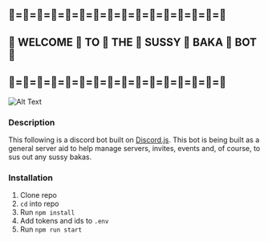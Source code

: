 ## 🤖=🤖=🤖=🤖=🤖=🤖=🤖=🤖=🤖=🤖=🤖=🤖=🤖=🤖=🤖=🤖
## 🎉 WELCOME 🎉 TO 🎉 THE 🎉 SUSSY 🎉 BAKA 🎉 BOT 🎉
## 🤖=🤖=🤖=🤖=🤖=🤖=🤖=🤖=🤖=🤖=🤖=🤖=🤖=🤖=🤖=🤖

![Alt Text](https://media.giphy.com/media/PUrM3q9kyUx8PRUkfN/giphy.gif)
### Description
This following is a discord bot built on [Discord.js](https://discord.js.org/).
This bot is being built as a general server aid to help manage servers, invites, events and, of course, to sus out any sussy bakas.

### Installation
1. Clone repo
2. `cd` into repo
3. Run `npm install`
4. Add tokens and ids to `.env`
5. Run `npm run start`
